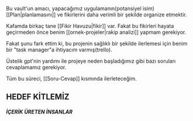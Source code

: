 Bu vault'un amacı, yapacağımız uygulamanın(potansiyel isim) [[Plan|planlamasını]] ve fikirlerini daha verimli bir şekilde organize etmektir.

Kafamda birkaç tane [[Fikir Havuzu|fikir]] var. Fakat bu fikirleri hayata geçirmeden önce benim [[ornek-projeler|rakip analizi]] yapmam gerekiyor. 

Fakat şunu fark ettim ki, bu projenin sağlıklı bir şekilde ilerlemesi için benim bir "task manager"a ihtiyacım varmış(trello).

Üstelik gpt'nin yardımı ile projeye neden başladığımız gibi bazı soruları cevaplamamız gerekiyor.

Tüm bu süreci, [[Soru-Cevap]] kısmında ilerleteceğim.

## HEDEF KİTLEMİZ 

#### ***İÇERİK ÜRETEN İNSANLAR***


